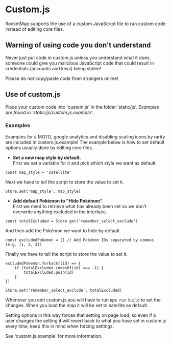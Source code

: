 # Custom.js
RocketMap supports the use of a custom JavaScript file to run custom code instead of editing core files.

## Warning of using code you don't understand
Never just put code in custom.js unless you understand what it does, someone could give you malicious JavaScript code that could result in credentials (accounts and keys) being stolen!

Please do not copy/paste code from strangers online!

## Use of custom.js
Place your custom code into 'custom.js' in the folder 'static/js'. *Examples are found in 'static/js/custom.js.example'.*

### Examples
Examples for a MOTD, google analytics and disabling scaling icons by rarity are included in custom.js.example!
The example below is how to set default options usually done by editing core files.

* **Set a new map style by default.**  
First we set a variable for it and pick which style we want as default.
```
const map_style = 'satellite'
```
Next we have to tell the script to store the value to set it.
```
Store.set('map_style', map_style)
```
* **Add default Pokémon to "Hide Pokémon".**  
First we need to retrieve what has already been set so we don't overwrite anything excluded in the interface.
```
const totalExcluded = Store.get('remember_select_exclude')
```
And then add the Pokémon we want to hide by default.
```
const excludedPokemon = [] // Add Pokémon IDs separated by commas (e.g. [1, 2, 3])
```
Finally we have to tell the script to store the value to set it.
```
excludedPokemon.forEach((id) => {
    if (totalExcluded.indexOf(id) === -1) {
        totalExcluded.push(id)
    }
})

Store.set('remember_select_exclude', totalExcluded)
``` 

Whenever you edit custom.js you will have to run `npm run build` to set the changes.
When you load the map it will be set to satellite as default.

Setting options in this way forces that setting on page load, so even if a user changes the setting it will revert back to what you have set in custom.js every time, keep this in mind when forcing settings.

See 'custom.js.example' for more information.
